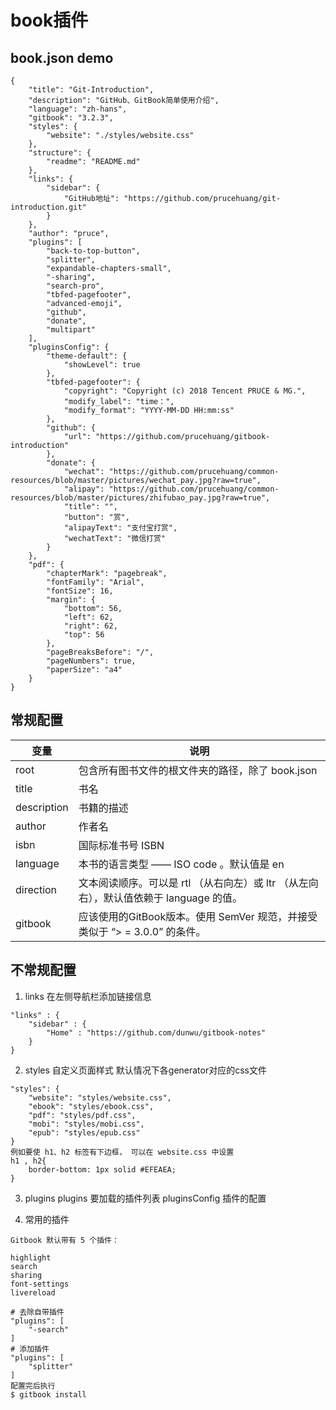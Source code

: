 # book插件

## book.json demo
```
{
    "title": "Git-Introduction",
    "description": "GitHub、GitBook简单使用介绍",
    "language": "zh-hans",
    "gitbook": "3.2.3",
    "styles": {
        "website": "./styles/website.css"
    },
    "structure": {
        "readme": "README.md"
    },
    "links": {
        "sidebar": {
            "GitHub地址": "https://github.com/prucehuang/git-introduction.git" 
        }
    },
    "author": "pruce",
    "plugins": [
        "back-to-top-button",
        "splitter",
        "expandable-chapters-small",
        "-sharing",
        "search-pro",
        "tbfed-pagefooter",
        "advanced-emoji",
        "github",
        "donate",
        "multipart"
    ],
    "pluginsConfig": {
        "theme-default": {
            "showLevel": true
        },
        "tbfed-pagefooter": {
            "copyright": "Copyright (c) 2018 Tencent PRUCE & MG.",
            "modify_label": "time：",
            "modify_format": "YYYY-MM-DD HH:mm:ss"
        },
        "github": {
            "url": "https://github.com/prucehuang/gitbook-introduction"
        },
        "donate": {
            "wechat": "https://github.com/prucehuang/common-resources/blob/master/pictures/wechat_pay.jpg?raw=true",
            "alipay": "https://github.com/prucehuang/common-resources/blob/master/pictures/zhifubao_pay.jpg?raw=true",
            "title": "",
            "button": "赏",
            "alipayText": "支付宝打赏",
            "wechatText": "微信打赏"
        }
    },
    "pdf": {
        "chapterMark": "pagebreak",
        "fontFamily": "Arial",
        "fontSize": 16,
        "margin": {
            "bottom": 56,
            "left": 62,
            "right": 62,
            "top": 56
        },
        "pageBreaksBefore": "/",
        "pageNumbers": true,
        "paperSize": "a4"
    }
}
```
## 常规配置

变量 | 说明
---|---
root | 包含所有图书文件的根文件夹的路径，除了 book.json
title | 书名
description | 书籍的描述
author | 作者名
isbn | 国际标准书号 ISBN
language | 本书的语言类型 —— ISO code 。默认值是 en
direction | 文本阅读顺序。可以是 rtl （从右向左）或 ltr （从左向右），默认值依赖于 language 的值。
gitbook | 应该使用的GitBook版本。使用 SemVer 规范，并接受类似于 “> = 3.0.0” 的条件。

## 不常规配置
1. links 在左侧导航栏添加链接信息
```
"links" : {
    "sidebar" : {
        "Home" : "https://github.com/dunwu/gitbook-notes"
    }
}
```

2. styles 自定义页面样式
默认情况下各generator对应的css文件
```
"styles": {
    "website": "styles/website.css",
    "ebook": "styles/ebook.css",
    "pdf": "styles/pdf.css",
    "mobi": "styles/mobi.css",
    "epub": "styles/epub.css"
}
例如要使 h1、h2 标签有下边框， 可以在 website.css 中设置
h1 , h2{
    border-bottom: 1px solid #EFEAEA;
}
```

3. plugins
plugins 要加载的插件列表
pluginsConfig 插件的配置  

4. 常用的插件

```
Gitbook 默认带有 5 个插件：

highlight
search
sharing
font-settings
livereload

# 去除自带插件
"plugins": [
    "-search"
]
# 添加插件
"plugins": [
    "splitter"
]
配置完后执行
$ gitbook install
```








